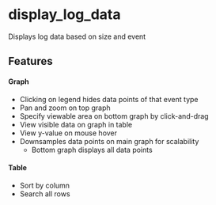 # display_log_data
Displays log data based on size and event

## Features
#### Graph
- Clicking on legend hides data points of that event type
- Pan and zoom on top graph
- Specify viewable area on bottom graph by click-and-drag
- View visible data on graph in table
- View y-value on mouse hover
- Downsamples data points on main graph for scalability
  - Bottom graph displays all data points
#### Table
- Sort by column
- Search all rows
